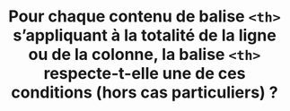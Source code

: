 ---
title: Pour chaque contenu de balise `<th>` s’appliquant à la totalité de la ligne ou de la colonne, la balise `<th>` respecte-t-elle une de ces conditions (hors cas particuliers) ?
steps:
- La balise `<th>` possède un attribut `id` unique ;
- La balise `<th>` possède un attribut `scope` ;
- La balise `<th>` possède un attribut WAI-ARIA `role="rowheader"` ou `role="columnheader"`.
---
